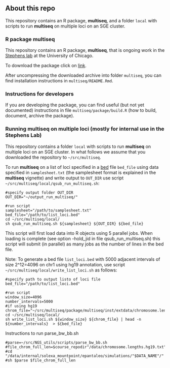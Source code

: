## About this repo

This repository contains an R package, **multiseq**, and a folder `local` with scripts to run **multiseq** on multiple loci on an SGE cluster.

### R package **multiseq**

This repository contains an R package, **multiseq**, that is ongoing work in the [Stephens lab](http://stephenslab.uchicago.edu/) at the University of Chicago. 

To download the package click on [link](https://github.com/stephenslab/multiseq/blob/master/package/multiseq_0.1.tar.gz?raw=true).

After uncompressing the downloaded archive into folder `multiseq`, you can find installation instructions in `multiseq/README.Rmd`.


### Instructions for developers

If you are developing the package, you can find useful (but not yet documented) instructions in file `multiseq/package/build.R` (how to build, document, archive the package).


### Running multiseq on multiple loci (mostly for internal use in the Stephens Lab)

This repository contains a folder `local` with scripts to run **multiseq** on multiple loci on an SGE cluster. In what follows we assume that you downloaded the repository to `~/src/multiseq`.

To run **multiseq** on a list of loci specified in a [bed](http://genome.ucsc.edu/FAQ/FAQformat.html#format1) file `bed_file` using data specified in `samplesheet.txt` (the samplesheet format is explained in the **multiseq** vignette) and write output to `OUT_DIR` use script `~/src/multiseq/local/qsub_run_multiseq.sh`:

    #specify output folder OUT_DIR
    OUT_DIR="~/output_run_multiseq/"

    #run script
    samplesheet="/path/to/samplesheet.txt"
    bed_file="/path/to/list_loci.bed"
    cd ~/src/multiseq/local/ 
    sh qsub_run_multiseq.sh ${samplesheet} ${OUT_DIR} ${bed_file}

This script will first load data into R objects using 5 parallel jobs. When loading is complete (see option -hold_jid in file qsub_run_multiseq.sh) this script will submit (in parallel) as many jobs as the number of lines in the bed file. 

Note: To generate a bed file `list_loci.bed` with 5000 adjacent intervals of size 2^12=4096 on chr1 using hg19 annotation, use script `~/src/multiseq/local/write_list_loci.sh` as follows:
 
    #specify path to output listo of loci file
    bed_file="/path/to/list_loci.bed"

    #run script
    window_size=4096
    number_intervals=5000
    #if using hg19
    chrom_file="~/src/multiseq/package/multiseq/inst/extdata/chromosome.lengths.hg19.txt"
    cd ~/src/multiseq/local/
    sh write_list_loci.sh ${window_size} ${chrom_file} | head -n ${number_intervals}  > ${bed_file}



Instructions to run parse_bw_bb.sh

    #parse=~/src/NGS_utils/scripts/parse_bw_bb.sh                                                                                                                                                 #file_chrom_full_len=$course_repodir"/data/chromosome.lengths.hg19.txt"                                                                                                                        
    #cd "/data/internal/solexa_mountpoint/epantaleo/simulations/"$DATA_NAME"/"                                                                                                                     
    #sh $parse $file_chrom_full_len   